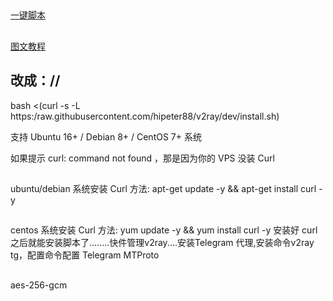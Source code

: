 
##
[ 一键脚本](https://github.com/233boy/v2ray/wiki/V2Ray%E4%B8%80%E9%94%AE%E5%AE%89%E8%A3%85%E8%84%9A%E6%9C%AC)

## 

[图文教程](https://github.com/233boy/v2ray/wiki/V2Ray%E6%90%AD%E5%BB%BA%E8%AF%A6%E7%BB%86%E5%9B%BE%E6%96%87%E6%95%99%E7%A8%8B)


## 改成：//
bash <(curl -s -L https:/raw.githubusercontent.com/hipeter88/v2ray/dev/install.sh)

支持 Ubuntu 16+ / Debian 8+ / CentOS 7+ 系统

如果提示 curl: command not found ，那是因为你的 VPS 没装 Curl
##
ubuntu/debian 系统安装 Curl 方法: apt-get update -y && apt-get install curl -y
##
centos 系统安装 Curl 方法: yum update -y && yum install curl -y
安装好 curl 之后就能安装脚本了........快件管理v2ray....安装Telegram 代理,安装命令v2ray tg，配置命令配置 Telegram MTProto
##
aes-256-gcm
